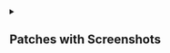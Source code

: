 <details><summary>

## Patches with Screenshots
</summary>

<details><summary>

#### Reddit
</summary>

<details>
<summary>
disable-screenshot-popup

> Disables the popup that shows up when taking a screenshot.
</summary>
<img src="assets/reddit/disable-screenshot-popup/1.png" width="300"> 
</details>

<details>
<summary>
hide-ads

>Removes ads from Reddit.
</summary>
<img src="assets/reddit/hide-ads/1.png" width="300"> 
</details>

<details>
<summary>
hide-create-button

>Hide create button at navigation bar.
</summary>
<img src="assets/reddit/hide-create-button/1.png" width="400"> 
</details>

<details>
<summary>
hide-discover-button

>Hides the discover button from the navigation bar.
</summary>
<img src="assets/reddit/hide-discover-button/1.png" width="400"> 
</details>

<details>
<summary>
open-links-directly

>Skips over redirection URLs to external links.
</summary>
<video src="assets/reddit/open-links-directly/1.mp4" width="200"> &nbsp;&nbsp;&nbsp;&nbsp; <video src="assets/reddit/open-links-directly/2.mp4" width="200">
</details>

<details>
<summary>
 open-links-externally

>Open links outside of the app directly in your browser.
</summary>
<img src="/assets/reddit/" width="200" align="center"> &nbsp;&nbsp;&nbsp;&nbsp; <img src="/assets/reddit/" width="200" align="center">

disabled     &nbsp;&nbsp;&nbsp;&nbsp;&nbsp;&nbsp;&nbsp;&nbsp;&nbsp;&nbsp;&nbsp;&nbsp; enabled
</details>





